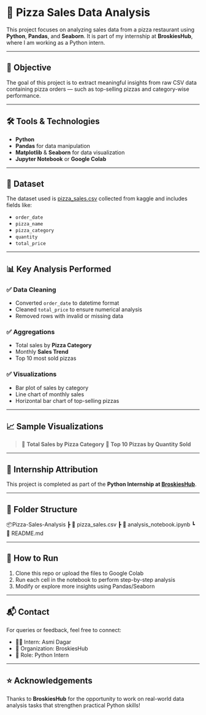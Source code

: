 # 🍕 Pizza Sales Data Analysis

This project focuses on analyzing sales data from a pizza restaurant using **Python**, **Pandas**, and **Seaborn**. It is part of my internship at **BroskiesHub**, where I am working as a Python intern.

---

## 📌 Objective

The goal of this project is to extract meaningful insights from raw CSV data containing pizza orders — such as top-selling pizzas and category-wise performance.

---

## 🛠️ Tools & Technologies

- **Python**
- **Pandas** for data manipulation
- **Matplotlib** & **Seaborn** for data visualization
- **Jupyter Notebook** or **Google Colab**

---

## 📂 Dataset

The dataset used is [pizza_sales.csv](https://www.kaggle.com/datasets/nextmillionaire/pizza-sales-dataset) collected from kaggle and includes fields like:
- `order_date`
- `pizza_name`
- `pizza_category`
- `quantity`
- `total_price`

---

## 📊 Key Analysis Performed

### ✅ Data Cleaning
- Converted `order_date` to datetime format
- Cleaned `total_price` to ensure numerical analysis
- Removed rows with invalid or missing data

### ✅ Aggregations
- Total sales by **Pizza Category**
- Monthly **Sales Trend**
- Top 10 most sold pizzas

### ✅ Visualizations
- Bar plot of sales by category
- Line chart of monthly sales
- Horizontal bar chart of top-selling pizzas

---

## 📈 Sample Visualizations

> 🧀 **Total Sales by Pizza Category**
> 🥇 **Top 10 Pizzas by Quantity Sold**

---

## 🤝 Internship Attribution

This project is completed as part of the **Python Internship at [BroskiesHub](https://github.com/BroskiesHub)**.

---

## 📁 Folder Structure

📦Pizza-Sales-Analysis
┣ 📄 pizza_sales.csv
┣ 📄 analysis_notebook.ipynb
┗ 📄 README.md


---

## 🚀 How to Run

1. Clone this repo or upload the files to Google Colab
2. Run each cell in the notebook to perform step-by-step analysis
3. Modify or explore more insights using Pandas/Seaborn

---

## 📬 Contact

For queries or feedback, feel free to connect:

- 🧑‍💻 Intern: Asmi Dagar  
- 🏢 Organization: BroskiesHub  
- 💼 Role: Python Intern

---

## ⭐ Acknowledgements

Thanks to **BroskiesHub** for the opportunity to work on real-world data analysis tasks that strengthen practical Python skills!

